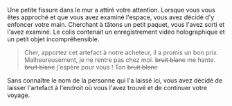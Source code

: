 Une petite fissure dans le mur a attiré votre attention. Lorsque vous vous êtes approché et que vous avez examiné l'espace, vous avez décidé d'y enfoncer votre main. Cherchant à tâtons un petit paquet, vous l'avez sorti et l'avez examiné. Le colis contenait un enregistrement vidéo holographique et un petit objet incompréhensible.

>Cher, apportez cet artefact à notre acheteur, il a promis un bon prix. Malheureusement, je ne rentre pas chez moi. ~~bruit blanc~~ me hante. ~~bruit blanc~~ j'espère pour vous ! Ton ~~bruit blanc~~

Sans connaître le nom de la personne qui l'a laissé ici, vous avez décidé de laisser l'artefact à l'endroit où vous l'avez trouvé et de continuer votre voyage.
